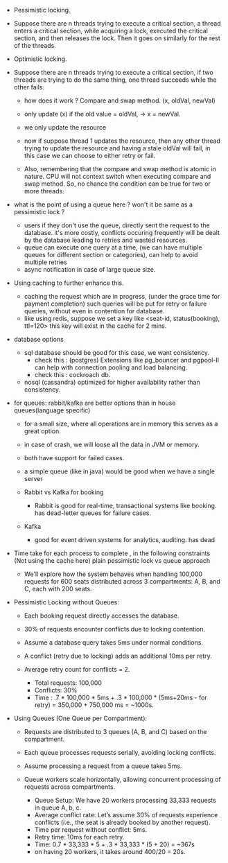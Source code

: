- Pessimistic locking.
- Suppose there are n threads trying to execute a critical section, a thread enters a critical section, while acquiring a lock, executed the critical section, and then releases the lock. Then it goes on similarly for the rest of the threads.

- Optimistic locking.
- Suppose there are n threads trying to execute a critical section, if two threads are trying to do the same thing, one thread succeeds while the other fails. 
  - how does it work ? Compare and swap method. (x, oldVal, newVal)
  - only update (x) if the old value = oldVal, -> x = newVal.
  - we only update the resource 
  
  - now if suppose thread 1 updates the resource, then any other thread trying to update the resource and having a stale oldVal will fail, in this case we can choose to either retry or fail.  
  - Also, remembering that the compare and swap method is atomic in nature. CPU will not context switch when executing compare and swap method. So, no chance the condition can be true for two or more threads.

- what is the point of using a queue here ? won't it be same as a pessimistic lock ? 
  - users if they don't use the queue, directly sent the request to the database. it's more costly, conflicts occuring frequently will be dealt by the database leading to retries and wasted resources.
  - queue can execute one query at a time, (we can have multiple queues for different section or categories), can help to avoid multiple retries
  - async notification in case of large queue size.

- Using caching to further enhance this. 
    - caching the request which are in progress, (under the grace time for payment completion) such queries will be put for retry or failure queries, without even in contention for database.
    - like using redis, suppose we set a key like <seat-id, status(booking), ttl=120> this key will exist in the cache for 2 mins.

- database options
  - sql database should be good for this case, we want consistency.
    - check this : (postgres) Extensions like pg_bouncer and pgpool-II can help with connection pooling and load balancing.
    - check this : cockroach db.
  - nosql (cassandra) optimized for higher availability rather than consistency.

- for queues: rabbit/kafka are better options than in house queues(language specific)
  - for a small size, where all operations are in memory this serves as a great option.
  - in case of crash, we will loose all the data in JVM or memory.
  - both have support for failed cases.
  - a simple queue (like in java) would be good when we have a single server

  - Rabbit vs Kafka for booking
    - Rabbit is good for real-time, transactional systems like booking. has dead-letter queues for failure cases.
  - Kafka
    - good for event driven systems for analytics, auditing. has dead


- Time take for each process to complete , in the following constraints (Not using the cache here) plain pessimistic lock vs queue approach
  - We'll explore how the system behaves when handling 100,000 requests for 600 seats distributed across 3 compartments: A, B, and C, each with 200 seats.

- Pessimistic Locking without Queues:

    - Each booking request directly accesses the database.
    - 30% of requests encounter conflicts due to locking contention.
    - Assume a database query takes 5ms under normal conditions.
    - A conflict (retry due to locking) adds an additional 10ms per retry.
    - Average retry count for conflicts = 2.

      - Total requests: 100,000
      - Conflicts: 30%
      - Time : .7 * 100,000 * 5ms + .3 * 100,000 * (5ms+20ms - for retry) = 350,000 + 750,000 ms = ~1000s.


- Using Queues (One Queue per Compartment):

    - Requests are distributed to 3 queues (A, B, and C) based on the compartment.
    - Each queue processes requests serially, avoiding locking conflicts.
    - Assume processing a request from a queue takes 5ms.
    - Queue workers scale horizontally, allowing concurrent processing of requests across compartments.

        - Queue Setup: We have 20 workers processing 33,333 requests in queue A, b, c.
        - Average conflict rate: Let’s assume 30% of requests experience conflicts (i.e., the seat is already booked by another request).
        - Time per request without conflict: 5ms.
        - Retry time: 10ms for each retry.
        - Time: 0.7 * 33,333 * 5 + .3 * 33,333 * (5 + 20) = ~367s
        - on having 20 workers, it takes around 400/20 = 20s.
